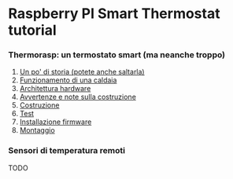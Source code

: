 Raspberry PI Smart Thermostat tutorial
======================================

### Thermorasp: un termostato smart (ma neanche troppo)

1. [Un po' di storia (potete anche saltarla)](01-history.md)
2. [Funzionamento di una caldaia](02-boiler-basics.md)
3. [Architettura hardware](03-hardware-design.md)
4. [Avvertenze e note sulla costruzione](04-disclaimer.md)
5. [Costruzione](05-assembling.md)
6. [Test](06-testing.md)
7. [Installazione firmware](07-firmware.md)
8. [Montaggio](08-installing.md)

### Sensori di temperatura remoti

TODO
